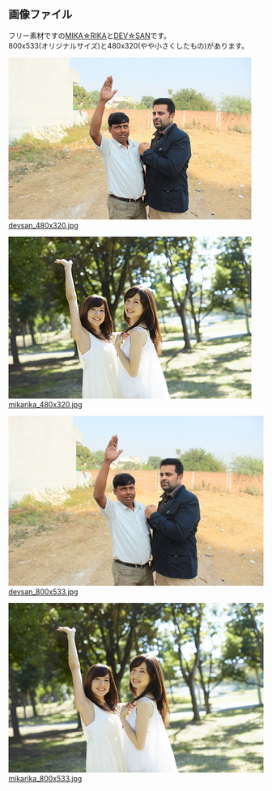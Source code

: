 画像ファイル
---
フリー素材ですの[MIKA☆RIKA](mika-rika-free.jp)と[DEV☆SAN](http://study-abroad.misao.in/india-2/indianlife/freeindian/)です。  
800x533(オリジナルサイズ)と480x320(やや小さくしたもの)があります。  

![devsan_480x320.jpg](https://github.com/Fujiwara-Laboratory/processing/blob/master/Image/devsan_480x320.jpg)  
[devsan_480x320.jpg](https://github.com/Fujiwara-Laboratory/processing/blob/master/Image/devsan_480x320.jpg)

![mikarika_480x320.jpg](https://github.com/Fujiwara-Laboratory/processing/blob/master/Image/mikarika_480x320.jpg)  
[mikarika_480x320.jpg](https://github.com/Fujiwara-Laboratory/processing/blob/master/Image/mikarika_480x320.jpg)

![devsan_800x533.jpg](https://github.com/Fujiwara-Laboratory/processing/blob/master/Image/devsan_800x533.jpg)  
[devsan_800x533.jpg](https://github.com/Fujiwara-Laboratory/processing/blob/master/Image/devsan_800x533.jpg)

![mikarika_800x533.jpg](https://github.com/Fujiwara-Laboratory/processing/blob/master/Image/mikarika_800x533.jpg)  
[mikarika_800x533.jpg](https://github.com/Fujiwara-Laboratory/processing/blob/master/Image/mikarika_800x533.jpg)